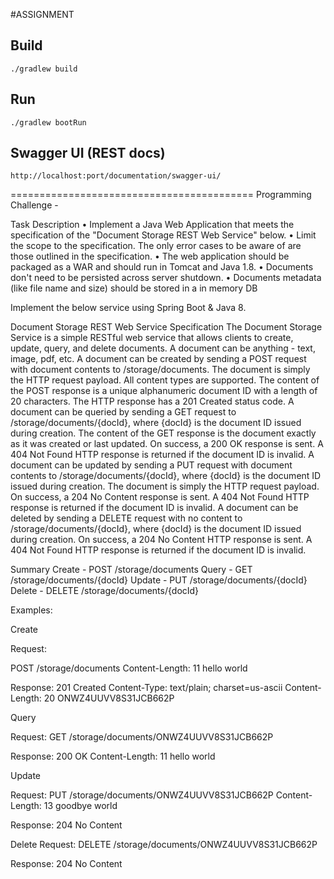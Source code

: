 
#ASSIGNMENT

 ## Build
 
 ```shell
 ./gradlew build
 ```
 
 ## Run
 
 ```shell
 ./gradlew bootRun
 ```
 
 ## Swagger UI (REST docs)
 
 ```shell
 http://localhost:port/documentation/swagger-ui/
 ```


==========================================
Programming Challenge - 

Task Description
• Implement a Java Web Application that meets the specification of the "Document Storage REST Web Service" below.
• Limit the scope to the specification. The only error cases to be aware of are those outlined in the specification.
• The web application should be packaged as a WAR and should run in Tomcat and Java 1.8.
• Documents don't need to be persisted across server shutdown.
• Documents metadata (like file name and size) should be stored in a in memory DB 

Implement the below service using Spring Boot & Java 8.

Document Storage REST Web Service Specification
The Document Storage Service is a simple RESTful web service that allows clients to create, update, query, and delete documents. A document can be anything - text, image, pdf, etc.
A document can be created by sending a POST request with document contents to /storage/documents. The document is simply the HTTP request payload. All content types are supported. The content of the POST response is a unique alphanumeric document ID with a length of 20 characters. The HTTP response has a 201 Created status code.
A document can be queried by sending a GET request to /storage/documents/{docId}, where {docId} is the document ID issued during creation. The content of the GET response is the document exactly as it was created or last updated. On success, a 200 OK response is sent. A 404 Not Found HTTP response is returned if the document ID is invalid.
A document can be updated by sending a PUT request with document contents to /storage/documents/{docId}, where {docId} is the document ID issued during creation. The document is simply the HTTP request payload. On success, a 204 No Content response is sent. A 404 Not Found HTTP response is returned if the document ID is invalid.
A document can be deleted by sending a DELETE request with no content to /storage/documents/{docId}, where {docId} is the document ID issued during creation. On success, a 204 No Content HTTP response is sent. A 404 Not Found HTTP response is returned if the document ID is invalid.

Summary
Create - POST /storage/documents
Query - GET /storage/documents/{docId} 
Update - PUT /storage/documents/{docId} 
Delete - DELETE /storage/documents/{docId}
 
Examples:

Create

Request:

POST /storage/documents
Content-Length: 11
hello world

Response:
201 Created
Content-Type: text/plain; charset=us-ascii Content-Length: 20
ONWZ4UUVV8S31JCB662P

Query

Request:
GET /storage/documents/ONWZ4UUVV8S31JCB662P

Response:
200 OK
Content-Length: 11
hello world

Update

Request:
PUT /storage/documents/ONWZ4UUVV8S31JCB662P Content-Length: 13
goodbye world

Response:
204 No Content

Delete
Request:
DELETE /storage/documents/ONWZ4UUVV8S31JCB662P

Response:
204 No Content